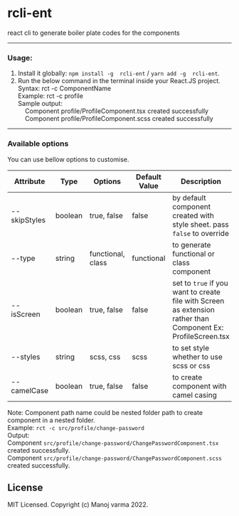 # rcli-ent
 react cli to generate boiler plate codes for the components

------------------------

### Usage:

1. Install it globally: ```npm install -g  rcli-ent``` / ```yarn add -g  rcli-ent```.
2. Run the below command in the terminal inside your React.JS project. <br/>
    Syntax: rct -c ComponentName <br/>
    Example: rct -c profile <br/>
    Sample output: <br/>
      &nbsp;&nbsp;&nbsp; Component profile/ProfileComponent.tsx created successfully <br/>
      &nbsp;&nbsp;&nbsp; Component profile/ProfileComponent.scss created successfully <br/>

----

### Available options

You can use bellow options to customise.

| Attribute    | Type    | Options           | Default Value | Description                                                                                                   |
|--------------|---------|-------------------|---------------|---------------------------------------------------------------------------------------------------------------|
| --skipStyles | boolean | true, false       | false         | by default component created with style sheet. pass `false` to override                                       |
| --type       | string  | functional, class | functional    | to generate functional or class component                                                                     |
| --isScreen   | boolean | true, false       | false         | set to `true` if you want to create file with Screen as extension rather than Component Ex: ProfileScreen.tsx |
| --styles     | string  | scss, css         | scss          | to set style whether to use scss or css                                                                       |
| --camelCase  | boolean | true, false       | false         | to create component with camel casing                                                                         |


Note: Component path name could be nested folder path to create component in a nested folder. <br/>
Example:  ```rct -c src/profile/change-password``` <br/>
Output: <br/>
Component `src/profile/change-password/ChangePasswordComponent.tsx` created successfully. <br/>
Component `src/profile/change-password/ChangePasswordComponent.scss` created successfully. <br/> 

## License

MIT Licensed. Copyright (c) Manoj varma 2022.